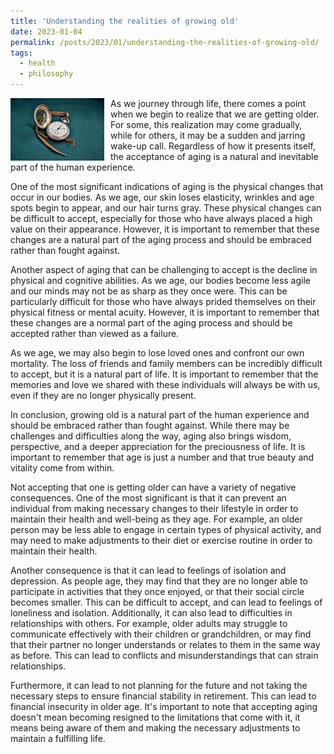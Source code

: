 ```yaml
---
title: 'Understanding the realities of growing old'
date: 2023-01-04
permalink: /posts/2023/01/understanding-the-realities-of-growing-old/
tags:
  - health
  - philosophy
---
```


<img width="150" alt="watch" src="/images/posts/understanding-the-realities-of-growing-old.jpg" style="float: left; margin-right: 10px;" /> As we journey through life, there comes a point when we begin to realize that we are getting older. For some, this realization may come gradually, while for others, it may be a sudden and jarring wake-up call. Regardless of how it presents itself, the acceptance of aging is a natural and inevitable part of the human experience.

One of the most significant indications of aging is the physical changes that occur in our bodies. As we age, our skin loses elasticity, wrinkles and age spots begin to appear, and our hair turns gray. These physical changes can be difficult to accept, especially for those who have always placed a high value on their appearance. However, it is important to remember that these changes are a natural part of the aging process and should be embraced rather than fought against.

Another aspect of aging that can be challenging to accept is the decline in physical and cognitive abilities. As we age, our bodies become less agile and our minds may not be as sharp as they once were. This can be particularly difficult for those who have always prided themselves on their physical fitness or mental acuity. However, it is important to remember that these changes are a normal part of the aging process and should be accepted rather than viewed as a failure.

As we age, we may also begin to lose loved ones and confront our own mortality. The loss of friends and family members can be incredibly difficult to accept, but it is a natural part of life. It is important to remember that the memories and love we shared with these individuals will always be with us, even if they are no longer physically present.

In conclusion, growing old is a natural part of the human experience and should be embraced rather than fought against. While there may be challenges and difficulties along the way, aging also brings wisdom, perspective, and a deeper appreciation for the preciousness of life. It is important to remember that age is just a number and that true beauty and vitality come from within.

Not accepting that one is getting older can have a variety of negative consequences. One of the most significant is that it can prevent an individual from making necessary changes to their lifestyle in order to maintain their health and well-being as they age. For example, an older person may be less able to engage in certain types of physical activity, and may need to make adjustments to their diet or exercise routine in order to maintain their health.

Another consequence is that it can lead to feelings of isolation and depression. As people age, they may find that they are no longer able to participate in activities that they once enjoyed, or that their social circle becomes smaller. This can be difficult to accept, and can lead to feelings of loneliness and isolation. Additionally, it can also lead to difficulties in relationships with others. For example, older adults may struggle to communicate effectively with their children or grandchildren, or may find that their partner no longer understands or relates to them in the same way as before. This can lead to conflicts and misunderstandings that can strain relationships.

Furthermore, it can lead to not planning for the future and not taking the necessary steps to ensure financial stability in retirement. This can lead to financial insecurity in older age. It's important to note that accepting aging doesn't mean becoming resigned to the limitations that come with it, it means being aware of them and making the necessary adjustments to maintain a fulfilling life.

